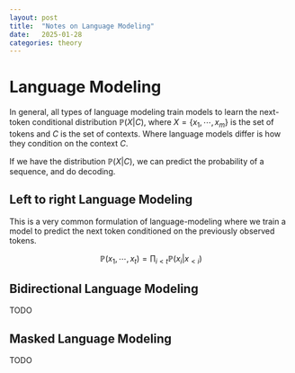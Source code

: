 ```yaml
---
layout: post
title:  "Notes on Language Modeling"
date:   2025-01-28
categories: theory
---
```



# Language Modeling

In general, all types of language modeling train models to learn the next-token conditional distribution $\mathbb{P}(X|C)$, where $X=\{ x_1,\cdots,x_m\}$ is the set of tokens and $C$ is the set of contexts.
Where language models differ is how they condition on the context $C$.

If we have the distribution $\mathbb{P}(X|C)$, we can predict the probability of a sequence, and do decoding.


Left to right Language Modeling
---
This is a very common formulation of language-modeling where we train a model to predict the next token conditioned on the previously observed tokens.

$$
\mathbb{P}(x_1,\cdots,x_t) = \prod_{i<t}\mathbb{P}(x_i|x_{<i})
$$


Bidirectional Language Modeling
---

TODO


Masked Language Modeling
---

TODO

